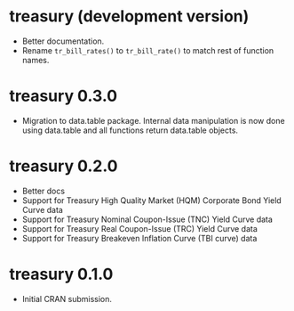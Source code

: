 # treasury (development version)

* Better documentation.
* Rename `tr_bill_rates()` to `tr_bill_rate()` to match rest of function names.

# treasury 0.3.0

* Migration to data.table package. Internal data manipulation is now done using
  data.table and all functions return data.table objects.

# treasury 0.2.0

* Better docs
* Support for Treasury High Quality Market (HQM) Corporate Bond Yield Curve data
* Support for Treasury Nominal Coupon-Issue (TNC) Yield Curve data
* Support for Treasury Real Coupon-Issue (TRC) Yield Curve data
* Support for Treasury Breakeven Inflation Curve (TBI curve) data

# treasury 0.1.0

* Initial CRAN submission.
